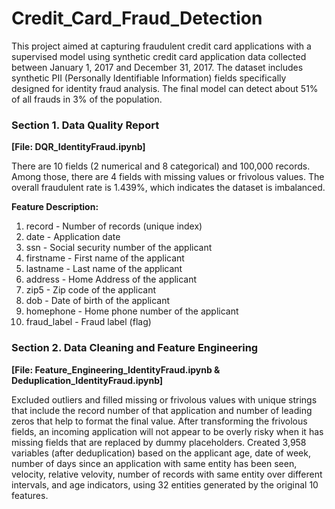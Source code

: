 # Credit_Card_Fraud_Detection
This project aimed at capturing fraudulent credit card applications with a supervised model using synthetic credit card application data collected between January 1, 2017 and December 31, 2017. The dataset includes synthetic PII (Personally Identifiable Information) fields specifically designed for identity fraud analysis. The final model can detect about 51% of all frauds in 3% of the population.

### Section 1. Data Quality Report
<b>\[File: DQR_IdentityFraud.ipynb\]</b>

There are 10 fields (2 numerical and 8 categorical) and 100,000 records. Among those, there are 4 fields with missing values or frivolous values. The overall fraudulent rate is 1.439%, which indicates the dataset is imbalanced. 

<b> Feature Description:</b>
1. record - Number of records (unique index)
2. date -  Application date
3. ssn - Social security number of the applicant
4. firstname - First name of the applicant
5. lastname - Last name of the applicant
6. address - Home Address of the applicant
7. zip5 - Zip code of the applicant
8. dob - Date of birth of the applicant
9. homephone - Home phone number of the applicant
10. fraud_label - Fraud label (flag)

### Section 2. Data Cleaning and Feature Engineering 
<b>\[File: Feature_Engineering_IdentityFraud.ipynb & Deduplication_IdentityFraud.ipynb\]</b>

Excluded outliers and filled missing or frivolous values with unique strings that include the record number of that application and number of leading zeros that help to format the final value. After transforming the frivolous fields, an incoming application will not appear to be overly risky when it has missing fields that are replaced by dummy placeholders. Created 3,958 variables (after deduplication) based on the applicant age, date of week,  number of days since an application with same entity has been seen, velocity, relative velovity, number of records with same entity over different intervals, and age indicators, using 32 entities generated by the original 10 features.



